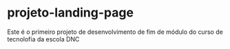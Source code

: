 # projeto-landing-page
Este é o primeiro projeto de desenvolvimento de fim de módulo do curso de tecnolofia da escola DNC
